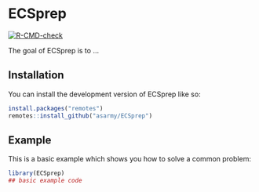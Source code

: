 
# ECSprep

<!-- badges: start -->
[![R-CMD-check](https://github.com/asarmy/ECSprep/actions/workflows/R-CMD-check.yaml/badge.svg)](https://github.com/asarmy/ECSprep/actions/workflows/R-CMD-check.yaml)
<!-- badges: end -->

The goal of ECSprep is to ...

## Installation

You can install the development version of ECSprep like so:

``` r
install.packages("remotes")
remotes::install_github("asarmy/ECSprep")
```

## Example

This is a basic example which shows you how to solve a common problem:

``` r
library(ECSprep)
## basic example code
```

